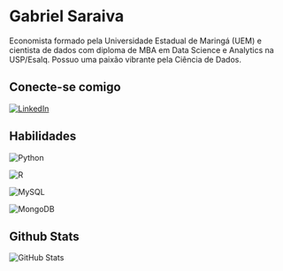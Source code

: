 # Gabriel Saraiva

Economista formado pela Universidade Estadual de Maringá (UEM) e cientista de dados com diploma de MBA em Data Science e Analytics na USP/Esalq. Possuo uma paixão vibrante pela Ciência de Dados. 

## Conecte-se comigo

[![LinkedIn](https://img.shields.io/badge/LinkedIn-000?style=for-the-badge&logo=linkedin&logoColor=0E76A8)](https://www.linkedin.com/in/saraivagabriel/)

## Habilidades

![Python](https://img.shields.io/badge/python-000?style=for-the-badge&logo=python&logoColor=white)

![R](https://img.shields.io/badge/R-000?style=for-the-badge&logo=r&logoColor=white)

![MySQL](https://img.shields.io/badge/MySQL-00000F?style=for-the-badge&logo=mysql&logoColor=white)

![MongoDB](https://img.shields.io/badge/MongoDB-00000F.svg?style=for-the-badge&logo=mongodb&logoColor=white)



## Github Stats

![GitHub Stats](https://github-readme-stats.vercel.app/api?username=Gabriel-F-Saraiva&theme=transparent&bg_color=000&border_color=30A3DC&show_icons=true&icon_color=30A3DC&title_color=E94D5F&text_color=FFF)
